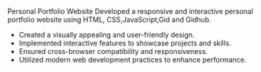 Personal Portfolio Website
Developed a responsive and interactive personal portfolio website using HTML, CSS,JavaScript,Gid and Gidhub.
* Created a visually appealing and user-friendly design.
* Implemented interactive features to showcase projects and skills.
* Ensured cross-browser compatibility and responsiveness.
* Utilized modern web development practices to enhance performance.
